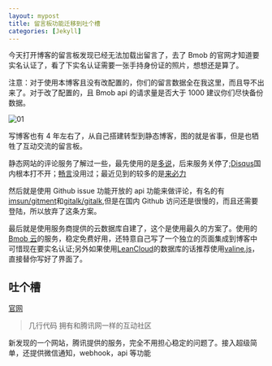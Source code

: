 ```yaml
---
layout: mypost
title: 留言板功能迁移到吐个槽
categories: [Jekyll]
---
```


今天打开博客的留言板发现已经无法加载出留言了，去了 Bmob 的官网才知道要实名认证了，看了下实名认证需要一张手持身份证的照片，想想还是算了。

注意：对于使用本博客且没有改配置的，你们的留言数据全在我这里，而且导不出来了。对于改了配置的，且 Bmob api 的请求量是否大于 1000 建议你们尽快备份数据。

![01](01.png)

写博客也有 4 年左右了，从自己搭建转型到静态博客，图的就是省事，但是也牺牲了互动交流的留言板。

静态网站的评论服务了解过一些，最先使用的是[多说](http://duoshuo.com)，后来服务关停了;[Disqus](https://disqus.com)国内根本打不开；[畅言](http://changyan.kuaizhan.com)没用过；最近见到的较多的是[来必力](http://www.laibili.com.cn)

然后就是使用 Github issue 功能开放的 api 功能来做评论，有名的有[imsun/gitment](https://github.com/imsun/gitment)和[gitalk/gitalk](https://github.com/gitalk/gitalk),但是在国内 Github 访问还是很慢的，而且还需要登陆，所以放弃了这条方案。

最后就是使用服务商提供的云数据库自建了，这个是使用最久的方案了。使用的 [Bmob 云](https://www.bmob.cn)的服务，稳定免费好用，还特意自己写了一个独立的页面集成到博客中可惜现在要实名认证;另外如果使用[LeanCloud](https://leancloud.cn)的数据库的话推荐使用[valine.js](https://valine.js.org)，直接替你写好了界面了。

## 吐个槽

[官网](https://tucao.qq.com)

> 几行代码 拥有和腾讯网一样的互动社区

新发现的一个网站，腾讯提供的服务，完全不用担心稳定的问题了。接入超级简单，还提供微信通知，webhook，api 等功能
